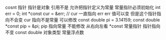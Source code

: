 cosnt 指针
指针是对象 引用不是 允许把指针定义为常量
常量指针必须初始化
int err = 0;
int *const cur = &err; // cur 一直指向 err  err 
值可以变  但是这个指针指向不会变
cur 指向不是常量 可以修改
const double pi = 3.14159;
const double *const pip = \&pi;
pip 指向常量 不能修改
从右向左看 
*const 常量指针 指针指向不变
const double 对象类型 常量浮点数
